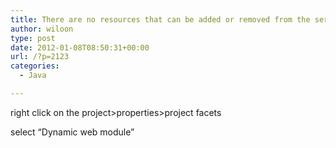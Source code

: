 ```yaml
---
title: There are no resources that can be added or removed from the server
author: wiloon
type: post
date: 2012-01-08T08:50:31+00:00
url: /?p=2123
categories:
  - Java

---
```

right click on the project>properties>project facets
  
select &#8220;Dynamic web module&#8221;